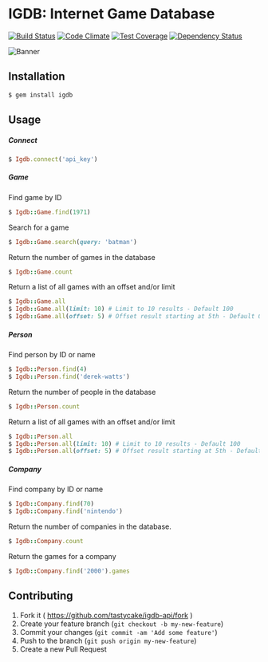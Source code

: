 # IGDB: Internet Game Database
[![Build Status](https://travis-ci.org/tastycake/igdb-api.svg?branch=master)](https://travis-ci.org/tastycake/igdb-api)
[![Code Climate](https://codeclimate.com/github/tastycake/igdb-api/badges/gpa.svg)](https://codeclimate.com/github/tastycake/igdb-api)
[![Test Coverage](https://codeclimate.com/github/tastycake/igdb-api/badges/coverage.svg)](https://codeclimate.com/github/tastycake/igdb-api/coverage)
[![Dependency Status](https://gemnasium.com/ahmetabdi/igdb.svg)](https://gemnasium.com/ahmetabdi/igdb)

![Banner](http://orig08.deviantart.net/b5c1/f/2011/204/b/9/umvc3_roster_by_kiradaidohji-d41fyaq.png)

## Installation
```ruby
$ gem install igdb
```
## Usage

##### Connect
```ruby
$ Igdb.connect('api_key')
```
##### Game
  Find game by ID
```ruby
$ Igdb::Game.find(1971)
```
  Search for a game
```ruby
$ Igdb::Game.search(query: 'batman')
```
  Return the number of games in the database
```ruby
$ Igdb::Game.count
```
  Return a list of all games with an offset and/or limit
```ruby
$ Igdb::Game.all
$ Igdb::Game.all(limit: 10) # Limit to 10 results - Default 100
$ Igdb::Game.all(offset: 5) # Offset result starting at 5th - Default 0
```
##### Person
  Find person by ID or name
```ruby
$ Igdb::Person.find(4)
$ Igdb::Person.find('derek-watts')
```
  Return the number of people in the database
```ruby
$ Igdb::Person.count
```
  Return a list of all games with an offset and/or limit
```ruby
$ Igdb::Person.all
$ Igdb::Person.all(limit: 10) # Limit to 10 results - Default 100
$ Igdb::Person.all(offset: 5) # Offset result starting at 5th - Default 0
```
##### Company
  Find company by ID or name
```ruby
$ Igdb::Company.find(70)
$ Igdb::Company.find('nintendo')
```
  Return the number of companies in the database.
```ruby
$ Igdb::Company.count
```
  Return the games for a company
```ruby
$ Igdb::Company.find('2000').games
```
## Contributing

1. Fork it ( https://github.com/tastycake/igdb-api/fork )
2. Create your feature branch (`git checkout -b my-new-feature`)
3. Commit your changes (`git commit -am 'Add some feature'`)
4. Push to the branch (`git push origin my-new-feature`)
5. Create a new Pull Request
